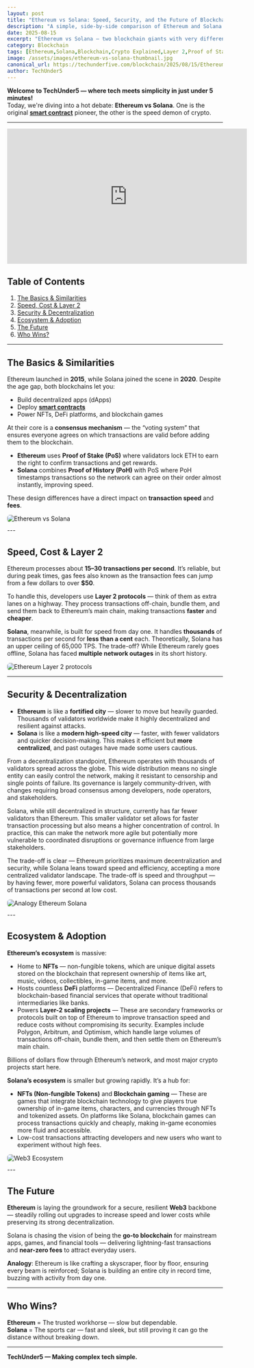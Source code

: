 ```yaml
---
layout: post
title: "Ethereum vs Solana: Speed, Security, and the Future of Blockchain"
description: "A simple, side-by-side comparison of Ethereum and Solana — their speed, costs, security, and ecosystems — to help you understand which might lead the blockchain race."
date: 2025-08-15
excerpt: "Ethereum vs Solana — two blockchain giants with very different strengths. Here’s a beginner-friendly breakdown of how they compare in speed, security, adoption, and vision for the future."
category: Blockchain
tags: [Ethereum,Solana,Blockchain,Crypto Explained,Layer 2,Proof of Stake,Proof of History,Blockchain Comparison,Decentralized Apps,NFTs,DeFi,Web3,Smart Contracts,Crypto for Beginners,Blockchain Scalability,Transaction Speed,Crypto Fees]
image: /assets/images/ethereum-vs-solana-thumbnail.jpg
canonical_url: https://techunderfive.com/blockchain/2025/08/15/Ethereum-vs-Solana.html
author: TechUnder5
---
```


<!-- Structured Data for SEO -->
<script type="application/ld+json">
{
  "@context": "https://schema.org",
  "@type": "BlogPosting",
  "headline": "Ethereum vs Solana: Speed, Security, and the Future of Blockchain",
  "description": "A simple, side-by-side comparison of Ethereum and Solana — their speed, costs, security, and ecosystems — to help you understand which might lead the blockchain race.",
  "image": "/assets/images/ethereum-vs-solana-thumbnail.jpg",
  "author": {
    "@type": "Person",
    "name": "TechUnder5"
  },
  "datePublished": "2025-08-15",
  "mainEntityOfPage": {
    "@type": "WebPage",
    "@id": "https://techunderfive.com/blockchain/2025/08/15/Ethereum-vs-Solana.html"
  },
  "publisher": {
    "@type": "Organization",
    "name": "TechUnder5",
    "logo": {
      "@type": "ImageObject",
      "url": "https://techunderfive.com/assets/images/logonobg.png"
    }
  }
}
</script>

**Welcome to TechUnder5 — where tech meets simplicity in just under 5 minutes!**  
Today, we're diving into a hot debate: **Ethereum vs Solana**. One is the original **[smart contract](/blockchain/2025/07/12/smart-contract-explained.html)** pioneer, the other is the speed demon of crypto.

---

<div style="text-align: left; margin-bottom: 20px;">
  <iframe width="560" height="315" 
          src="https://www.youtube.com/embed/Z6XQhuSMl0k"
          title="Ethereum vs Solana | Blockchain Comparison" 
          frameborder="0" 
          allow="accelerometer; autoplay; clipboard-write; encrypted-media; gyroscope; picture-in-picture" 
          allowfullscreen>
  </iframe>
</div>

<script type="application/ld+json">
{
  "@context": "http://schema.org",
  "@type": "VideoObject",
  "name": "Ethereum vs Solana | Blockchain Comparison",
  "description": "Beginner-friendly breakdown of Ethereum vs Solana — speed, fees, security, ecosystem, and future vision.",
  "thumbnailUrl": "https://img.youtube.com/vi/Z6XQhuSMl0k/hqdefault.jpg",
  "uploadDate": "2025-08-15",
  "duration": "PT5M0S",
  "contentUrl": "https://www.youtube.com/watch?v=Z6XQhuSMl0k",
  "embedUrl": "https://www.youtube.com/embed/Z6XQhuSMl0k"
}
</script>

## Table of Contents
1. [The Basics & Similarities](#the-basics--similarities)  
2. [Speed, Cost & Layer 2](#speed-cost--layer-2)  
3. [Security & Decentralization](#security--decentralization)  
4. [Ecosystem & Adoption](#ecosystem--adoption)  
5. [The Future](#the-future)  
6. [Who Wins?](#who-wins)  

---

## The Basics & Similarities

Ethereum launched in **2015**, while Solana joined the scene in **2020**. Despite the age gap, both blockchains let you:
- Build decentralized apps (dApps)  
- Deploy **[smart contracts](/blockchain/2025/07/12/smart-contract-explained.html)**  
- Power NFTs, DeFi platforms, and blockchain games  

At their core is a **consensus mechanism** — the “voting system” that ensures everyone agrees on which transactions are valid before adding them to the blockchain.  

- **Ethereum** uses **Proof of Stake (PoS)** where validators lock ETH to earn the right to confirm transactions and get rewards.  
- **Solana** combines **Proof of History (PoH)** with PoS where PoH timestamps transactions so the network can agree on their order almost instantly, improving speed.  

These design differences have a direct impact on **transaction speed** and **fees**.

<div style="text-align: left; margin-bottom: 10px;">
  <img src="/assets/images/eth-vs-sol.png" 
       alt="Ethereum vs Solana" 
       style="max-width: 350px; height: auto; border-radius: 6px;">
</div>
---

## Speed, Cost & Layer 2

Ethereum processes about **15–30 transactions per second**. It’s reliable, but during peak times, gas fees also known as the transaction fees can jump from a few dollars to over **$50**.  

To handle this, developers use **Layer 2 protocols** — think of them as extra lanes on a highway. They process transactions off-chain, bundle them, and send them back to Ethereum’s main chain, making transactions **faster** and **cheaper**.

**Solana**, meanwhile, is built for speed from day one. It handles **thousands** of transactions per second for **less than a cent** each. Theoretically, Solana has an upper ceiling of 65,000 TPS. The trade-off? While Ethereum rarely goes offline, Solana has faced **multiple network outages** in its short history.

<div style="text-align: left; margin-bottom: 10px;">
  <img src="/assets/images/highway-eth.png" 
       alt="Ethereum Layer 2 protocols" 
       style="max-width: 350px; height: auto; border-radius: 6px;">
</div>

---

## Security & Decentralization

- **Ethereum** is like a **fortified city** — slower to move but heavily guarded. Thousands of validators worldwide make it highly decentralized and resilient against attacks.  
- **Solana** is like a **modern high-speed city** — faster, with fewer validators and quicker decision-making. This makes it efficient but **more centralized**, and past outages have made some users cautious.

From a decentralization standpoint, Ethereum operates with thousands of validators spread across the globe. This wide distribution means no single entity can easily control the network, making it resistant to censorship and single points of failure. Its governance is largely community-driven, with changes requiring broad consensus among developers, node operators, and stakeholders.

Solana, while still decentralized in structure, currently has far fewer validators than Ethereum. This smaller validator set allows for faster transaction processing but also means a higher concentration of control. In practice, this can make the network more agile but potentially more vulnerable to coordinated disruptions or governance influence from large stakeholders.

The trade-off is clear — Ethereum prioritizes maximum decentralization and security, while Solana leans toward speed and efficiency, accepting a more centralized validator landscape.
The trade-off is speed and throughput — by having fewer, more powerful validators, Solana can process thousands of transactions per second at low cost.

<div style="text-align: left; margin-bottom: 10px;">
  <img src="/assets/images/fort.png" 
       alt="Analogy Ethereum Solana" 
       style="max-width: 350px; height: auto; border-radius: 6px;">
</div>
---

## Ecosystem & Adoption

**Ethereum’s ecosystem** is massive:  
- Home to **NFTs** — non-fungible tokens, which are unique digital assets stored on the blockchain that represent ownership of items like art, music, videos, collectibles, in-game items, and more.
- Hosts countless **DeFi** platforms — Decentralized Finance (DeFi) refers to blockchain-based financial services that operate without traditional intermediaries like banks.
- Powers **Layer-2 scaling projects** — These are secondary frameworks or protocols built on top of Ethereum to improve transaction speed and reduce costs without compromising its security. Examples include Polygon, Arbitrum, and Optimism, which handle large volumes of transactions off-chain, bundle them, and then settle them on Ethereum’s main chain.

Billions of dollars flow through Ethereum’s network, and most major crypto projects start here.

**Solana’s ecosystem** is smaller but growing rapidly. It’s a hub for:
- **NFTs (Non-fungible Tokens)** and **Blockchain gaming** — These are games that integrate blockchain technology to give players true ownership of in-game items, characters, and currencies through NFTs and tokenized assets. On platforms like Solana, blockchain games can process transactions quickly and cheaply, making in-game economies more fluid and accessible.
- Low-cost transactions attracting developers and new users who want to experiment without high fees.  

<div style="text-align: left; margin-bottom: 10px;">
  <img src="/assets/images/web3.png" 
       alt="Web3 Ecosystem" 
       style="max-width: 350px; height: auto; border-radius: 6px;">
</div>
---

## The Future

**Ethereum** is laying the groundwork for a secure, resilient **Web3** backbone — steadily rolling out upgrades to increase speed and lower costs while preserving its strong decentralization.

Solana is chasing the vision of being the **go-to blockchain** for mainstream apps, games, and financial tools — delivering lightning-fast transactions and **near-zero fees** to attract everyday users.

**Analogy**: Ethereum is like crafting a skyscraper, floor by floor, ensuring every beam is reinforced; Solana is building an entire city in record time, buzzing with activity from day one.

---

## Who Wins?

**Ethereum** = The trusted workhorse — slow but dependable.  
**Solana** = The sports car — fast and sleek, but still proving it can go the distance without breaking down.


---

**TechUnder5 — Making complex tech simple.**
